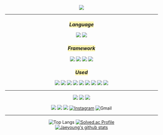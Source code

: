<div align="center">
<img src="https://capsule-render.vercel.app/api?type=Waving&color=auto&height=120&section=header&fontSize=45&animation=blinking&fontColor=FFEBCD&text=환영합니다!&desc=Dev.Jaeyeong&descAlignY=80"> 
<hr/>
 
### <span style='background-color:#fff5b1'> *_Language_*
<img src="https://img.shields.io/badge/Python-3776AB?style=plastic&logo=python&logoColor=ffdd54"/></a>
<img src="https://img.shields.io/badge/Java-FF7900?style=plastic&logo=OpenJDK&logoColor=ffdd54"/>

 
### <span style='background-color:#fff5b1'> *_Framework_*
<img src="https://img.shields.io/badge/Pytorch-EE4C2C?style=plastic&logo=Pytorch&logoColor=white"/></a>
<img src="https://img.shields.io/badge/TensorFlow-FF6F00?style=plastic&logo=TensorFlow&logoColor=white"/></a>
<img src="https://img.shields.io/badge/NumPy-013243?style=plastic&logo=Numpy&logoColor=white"/></a>
<img src="https://img.shields.io/badge/Anaconda-44A833?style=plastic&logo=Anaconda&logoColor=white"/></a>

### <span style='background-color:#fff5b1'> *_Used_*
<img src="https://img.shields.io/badge/C++-00599C.svg?style=plastic&logo=c%2B%2B&logoColor=ffdd54"/></a>
<img src="https://img.shields.io/badge/C%23-512BD4.svg?style=plastic&logo=csharp&logoColor=ffdd54"/></a>
<img src="https://img.shields.io/badge/Arduino-00979D?style=plastic&logo=Arduino&logoColor=black"/></a>
<img src="https://img.shields.io/badge/Autodesk-0696D7?style=plastic&logo=Autodesk&logoColor=yellow"/></a>
<img src="https://img.shields.io/badge/HTML5-E34F26?style=plastic&logo=html5&logoColor=yellow"/></a>
<img src="https://img.shields.io/badge/CSS3-1572B6?style=plastic&logo=css3&logoColor=yellow"/></a>
<img src="https://img.shields.io/badge/Javascript-F7DF1E?style=plastic&logo=javascript&logoColor=black"/></a>
<img src="https://img.shields.io/badge/MySQL-4479A1?style=plastic&logo=mysql&logoColor=black"/></a>
<img src="https://img.shields.io/badge/Unity-FFFFFF?style=flat&logo=Unity&logoColor=black"/></a>
<hr/>

<img src="https://img.shields.io/badge/Visual Studio Code-007ACC?style=flat&logo=VisualStudioCode&logoColor=white"/>
<img src="https://img.shields.io/badge/Visual Studio-5C2D91?style=flat&logo=VisualStudio&logoColor=white"/></a>
<img src="https://img.shields.io/badge/eclipse-5C2D91?style=flat&logo=eclipseide&logoColor=#2C2255"/></a>


<img src="https://img.shields.io/badge/Git-F05032?style=flat&logo=git&logoColor=white"/></a>
<img src="https://img.shields.io/badge/GitHub-181717?style=flat&logo=GitHub&logoColor=white"/></a>
<a href="https://www.notion.so/9ec0de93c06b4404a53795207064082c?v=02343f7e501241d1937f252640b685b4" target="_blank"><img src="https://img.shields.io/badge/Notion-%23000000.svg?style=flat&logo=notion&logoColor=white"/></a>
[![Instagram](https://img.shields.io/badge/jae0.02-%23E4405F.svg?style=flat&logo=Instagram&logoColor=white)](https://www.instagram.com/jae0.02/)
![Gmail](https://img.shields.io/badge/boutljy@gmail.com-D14836?style=flat&logo=gmail&logoColor=white)</br>
<hr/>

![Top Langs](https://github-readme-stats.vercel.app/api/top-langs/?username=dd-jero&layout=compact&theme=tokyonight)
[![Solved.ac Profile](http://mazassumnida.wtf/api/generate_badge?boj=boutljy0407)](https://solved.ac/boutljy0407)<br/>
[![Jaeyoung's github stats](https://github-readme-stats.vercel.app/api?username=dd-jero&show_icons=true&theme=cobalt)](https://github.com/dd-jero/github-readme-stats)<br/>
</div>


